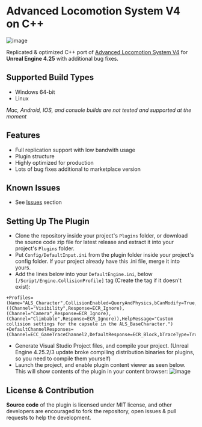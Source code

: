 # Advanced Locomotion System V4 on C++
![image](https://github.com/dyanikoglu/ALSV4_CPP/raw/main/Resources/Readme_Content_2.gif)

Replicated & optimized C++ port of [Advanced Locomotion System V4](https://www.unrealengine.com/marketplace/en-US/product/advanced-locomotion-system-v1) for **Unreal Engine 4.25** with additional bug fixes.

## Supported Build Types
- Windows 64-bit
- Linux

*Mac, Android, IOS, and console builds are not tested and supported at the moment*

## Features
- Full replication support with low bandwith usage
- Plugin structure
- Highly optimized for production
- Lots of bug fixes additional to marketplace version

## Known Issues
- See [Issues](https://github.com/dyanikoglu/ALSV4_CPP/issues) section

## Setting Up The Plugin
- Clone the repository inside your project's `Plugins` folder, or download the source code zip file for latest release and extract it into your project's `Plugins` folder.
- Put `Config/DefaultInput.ini` from the plugin folder inside your project's config folder. If your project already have this .ini file, merge it into yours.
- Add the lines below into your `DefaultEngine.ini`, below `[/Script/Engine.CollisionProfile]` tag (Create the tag if it doesn't exist):
```
+Profiles=(Name="ALS_Character",CollisionEnabled=QueryAndPhysics,bCanModify=True,ObjectTypeName="Pawn",CustomResponses=((Channel="Visibility",Response=ECR_Ignore),(Channel="Camera",Response=ECR_Ignore),(Channel="Climbable",Response=ECR_Ignore)),HelpMessage="Custom collision settings for the capsule in the ALS_BaseCharacter.")
+DefaultChannelResponses=(Channel=ECC_GameTraceChannel2,DefaultResponse=ECR_Block,bTraceType=True,bStaticObject=False,Name="Climbable")
```
- Generate Visual Studio Project files, and compile your project. (Unreal Engine 4.25.2/3 update broke compiling distribution binaries for plugins, so you need to compile them yourself)
- Launch the project, and enable plugin content viewer as seen below. This will show contents of the plugin in your content browser:
![image](https://github.com/dyanikoglu/ALSV4_CPP/raw/main/Resources/Readme_Content_1.png)

## License & Contribution
**Source code** of the plugin is licensed under MIT license, and other developers are encouraged to fork the repository, open issues & pull requests to help the development.
